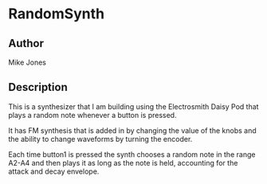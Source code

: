 # RandomSynth

## Author

Mike Jones

## Description

This is a synthesizer that I am building using the Electrosmith Daisy Pod that plays a random note whenever a button is pressed.

It has FM synthesis that is added in by changing the value of the knobs and the ability to change waveforms by turning the encoder.

Each time button1 is pressed the synth chooses a random note in the range A2-A4 and then plays it as long as the note is held, accounting for the attack and decay envelope.
